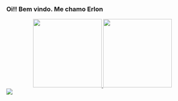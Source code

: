 ### Oi!! Bem vindo. Me chamo Erlon


<div align="center">
  <a href="https://github.com/lelonerlon">
  <img height="180em" src="https://github-readme-stats.vercel.app/api?username=lelonerlon&show_icons=true&theme=dracula&include_all_commits=true&count_private=true"/>
  <img height="180em" src="https://github-readme-stats.vercel.app/api/top-langs/?username=lelonerlon&layout=compact&langs_count=7&theme=dracula"/>
</div>
  
  <div> 
  <a href="https://www.linkedin.com/in/erlonressurreicao" target="_blank"><img src="https://img.shields.io/badge/-LinkedIn-%230077B5?style=for-the-badge&logo=linkedin&logoColor=white" target="_blank"></a> 
  </div>

